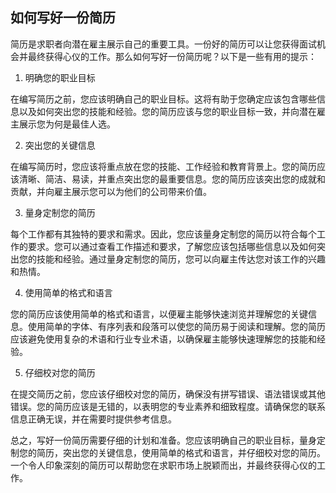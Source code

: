 ## 如何写好一份简历

简历是求职者向潜在雇主展示自己的重要工具。一份好的简历可以让您获得面试机会并最终获得心仪的工作。那么如何写好一份简历呢？以下是一些有用的提示：

1. 明确您的职业目标

在编写简历之前，您应该明确自己的职业目标。这将有助于您确定应该包含哪些信息以及如何突出您的技能和经验。您的简历应该与您的职业目标一致，并向潜在雇主展示您为何是最佳人选。

2. 突出您的关键信息

在编写简历时，您应该将重点放在您的技能、工作经验和教育背景上。您的简历应该清晰、简洁、易读，并重点突出您的最重要信息。您的简历应该突出您的成就和贡献，并向雇主展示您可以为他们的公司带来价值。

3. 量身定制您的简历

每个工作都有其独特的要求和需求。因此，您应该量身定制您的简历以符合每个工作的要求。您可以通过查看工作描述和要求，了解您应该包括哪些信息以及如何突出您的技能和经验。通过量身定制您的简历，您可以向雇主传达您对该工作的兴趣和热情。

4. 使用简单的格式和语言

您的简历应该使用简单的格式和语言，以便雇主能够快速浏览并理解您的关键信息。使用简单的字体、有序列表和段落可以使您的简历易于阅读和理解。您的简历应该避免使用复杂的术语和行业专业术语，以确保雇主能够快速理解您的技能和经验。

5. 仔细校对您的简历

在提交简历之前，您应该仔细校对您的简历，确保没有拼写错误、语法错误或其他错误。您的简历应该是无错的，以表明您的专业素养和细致程度。请确保您的联系信息正确无误，并在需要时提供参考信息。

总之，写好一份简历需要仔细的计划和准备。您应该明确自己的职业目标，量身定制您的简历，突出您的关键信息，使用简单的格式和语言，并仔细校对您的简历。一个令人印象深刻的简历可以帮助您在求职市场上脱颖而出，并最终获得心仪的工作。